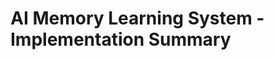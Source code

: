 <!-- Optimized: 2025-10-06 -->
<!-- RPM: 1.6.2.1.1.6.2.1_MEMORY_SYSTEM_SUMMARY_20251006 -->
<!-- Session: E2E RPM DNA Application -->
<!-- AOM: RND (Reggie & Dro) -->
<!-- COI: TECHNOLOGY -->
<!-- RPM: HIGH -->
<!-- ACTION: BUILD -->

<!--
Optimized: 2025-10-03
RPM: 3.6.0.6.ops-technology-ship-status-documentation
Session: Dual-AI Collaboration - Sonnet Docs Sweep
-->
# AI Memory Learning System - Implementation Summary

